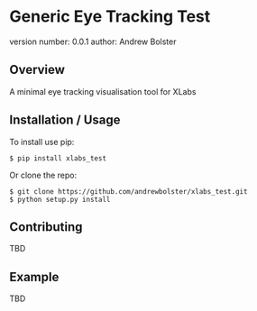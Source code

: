 Generic Eye Tracking Test
===============================

version number: 0.0.1
author: Andrew Bolster

Overview
--------

A minimal eye tracking visualisation tool for XLabs 

Installation / Usage
--------------------

To install use pip:

    $ pip install xlabs_test


Or clone the repo:

    $ git clone https://github.com/andrewbolster/xlabs_test.git
    $ python setup.py install
    
Contributing
------------

TBD

Example
-------

TBD